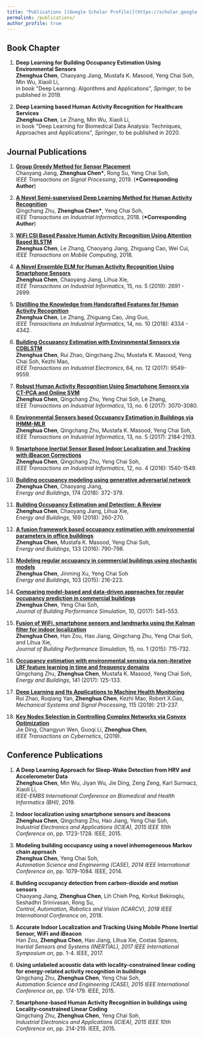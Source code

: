 ```yaml
---
title: "Publications [(Google Scholar Profile)](https://scholar.google.com.sg/citations?user=WUgu3nwAAAAJ&hl=en)"
permalink: /publications/
author_profile: true
---
```


## Book Chapter
1. <b>Deep Learning for Building Occupancy Estimation Using Environmental Sensors</b> <br> 
<b>Zhenghua Chen</b>, Chaoyang Jiang, Mustafa K. Masood, Yeng Chai Soh, Min Wu, Xiaoli Li,<br> in book
"Deep Learning: Algorithms and Applications", <i>Springer</i>, to be published in 2019.

1. <b>Deep Learning based Human Activity Recognition for Healthcare Services</b> <br> 
<b>Zhenghua Chen</b>, Le Zhang, Min Wu, Xiaoli Li,<br> in book
"Deep Learning for Biomedical Data Analysis: Techniques, Approaches and Applications", <i>Springer</i>, to be published in 2020.

## Journal Publications

1. <b>[Group Greedy Method for Sensor Placement](https://ieeexplore.ieee.org/abstract/document/8658116)</b> <br> 
Chaoyang Jiang, <b>Zhenghua Chen*</b>, Rong Su, Yeng Chai Soh,<br>
<i>IEEE Transactions on Signal Processing</i>, 2019. (<b>*Corresponding Author</b>)

1. <b>[A Novel Semi-supervised Deep Learning Method for Human Activity Recognition](https://ieeexplore.ieee.org/document/8586957)</b> <br> 
Qingchang Zhu, <b>Zhenghua Chen*</b>, Yeng Chai Soh,<br>
<i>IEEE Transactions on Industrial Informatics</i>, 2018. (<b>*Corresponding Author</b>)

1. <b>[WiFi CSI Based Passive Human Activity Recognition Using Attention Based BLSTM](https://ieeexplore.ieee.org/abstract/document/8514811)</b> <br> 
<b>Zhenghua Chen</b>, Le Zhang, Chaoyang Jiang, Zhiguang Cao, Wei Cui,<br>
<i>IEEE Transactions on Mobile Computing</i>, 2018. 

1. <b>[A Novel Ensemble ELM for Human Activity Recognition Using Smartphone Sensors](https://ieeexplore.ieee.org/abstract/document/8462779)</b> <br> 
<b>Zhenghua Chen</b>, Chaoyang Jiang, Lihua Xie,<br>
<i>IEEE Transactions on Industrial Informatics</i>, 15, no. 5 (2019): 2691 - 2699.

1. <b>[Distilling the Knowledge from Handcrafted Features for Human Activity Recognition](https://ieeexplore.ieee.org/document/8247224)</b> <br> 
<b>Zhenghua Chen</b>, Le Zhang, Zhiguang Cao, Jing Guo,<br>
<i>IEEE Transactions on Industrial Informatics</i>, 14, no. 10 (2018): 4334 - 4342.

1. <b>[Building Occupancy Estimation with Environmental Sensors via CDBLSTM](https://ieeexplore.ieee.org/document/7938392)</b> <br> 
<b>Zhenghua Chen</b>, Rui Zhao, Qingchang Zhu, Mustafa K. Masood, Yeng Chai Soh, Kezhi Mao,<br>
<i>IEEE Transactions on Industrial Electronics</i>, 64, no. 12 (2017): 9549-9559.

1. <b>[Robust Human Activity Recognition Using Smartphone Sensors via CT-PCA and Online SVM](https://ieeexplore.ieee.org/document/7942041)</b> <br> 
<b>Zhenghua Chen</b>, Qingchang Zhu, Yeng Chai Soh, Le Zhang,<br>
<i>IEEE Transactions on Industrial Informatics</i>, 13, no. 6 (2017): 3070-3080.

1. <b>[Environmental Sensors based Occupancy Estimation in Buildings via IHMM-MLR](https://ieeexplore.ieee.org/document/7852461)</b> <br> 
<b>Zhenghua Chen</b>, Qingchang Zhu, Mustafa K. Masood, Yeng Chai Soh,<br>
<i>IEEE Transactions on Industrial Informatics</i>, 13, no. 5 (2017): 2184-2193.

1. <b>[Smartphone Inertial Sensor Based Indoor Localization and Tracking with iBeacon Corrections](https://ieeexplore.ieee.org/abstract/document/7488211)</b> <br> 
<b>Zhenghua Chen</b>, Qingchang Zhu, Yeng Chai Soh,<br>
<i>IEEE Transactions on Industrial Informatics</i>, 12, no. 4 (2016): 1540-1549.

1. <b>[Building occupancy modeling using generative adversarial network](https://www.sciencedirect.com/science/article/pii/S0378778818310831)</b> <br> 
<b>Zhenghua Chen</b>, Chaoyang Jiang,<br>
<i>Energy and Buildings</i>, 174 (2018): 372-379.

1. <b>[Building Occupancy Estimation and Detection: A Review](https://www.sciencedirect.com/science/article/pii/S0378778818301506)</b> <br> 
<b>Zhenghua Chen</b>, Chaoyang Jiang, Lihua Xie,<br>
<i>Energy and Buildings</i>, 169 (2018): 260-270.

1. <b>[A fusion framework based occupancy estimation with environmental parameters in office buildings](https://www.sciencedirect.com/science/article/pii/S0378778816312543)</b> <br> 
<b>Zhenghua Chen</b>, Mustafa K. Masood, Yeng Chai Soh,<br>
<i>Energy and Buildings</i>, 133 (2016): 790-798.

1. <b>[Modeling regular occupancy in commercial buildings using stochastic models](https://www.sciencedirect.com/science/article/pii/S0378778815300438)</b> <br> 
<b>Zhenghua Chen</b>, Jinming Xu, Yeng Chai Soh<br>
<i>Energy and Buildings</i>, 103 (2015): 216-223.

1. <b>[Comparing model-based and data-driven approaches for regular occupancy prediction in commercial buildings](https://www.tandfonline.com/doi/abs/10.1080/19401493.2016.1199735)</b> <br> 
<b>Zhenghua Chen</b>, Yeng Chai Soh,<br>
<i>Journal of Building Performance Simulation</i>, 10, (2017): 545-553.

1. <b>[Fusion of WiFi, smartphone sensors and landmarks using the Kalman filter for indoor localization](https://www.mdpi.com/1424-8220/15/1/715)</b> <br> 
<b>Zhenghua Chen</b>, Han Zou, Hao Jiang, Qingchang Zhu, Yeng Chai Soh, and Lihua Xie,<br>
<i>Journal of Building Performance Simulation</i>, 15, no. 1 (2015): 715-732.

1. <b>[Occupancy estimation with environmental sensing via non-iterative LRF feature learning in time and frequency domains](https://www.sciencedirect.com/science/article/pii/S0378778816313330)</b> <br> 
Qingchang Zhu, <b>Zhenghua Chen</b>, Mustafa K. Masood, Yeng Chai Soh,<br>
<i>Energy and Buildings</i>, 141 (2017): 125-133.

1. <b>[Deep Learning and Its Applications to Machine Health Monitoring](https://www.sciencedirect.com/science/article/pii/S0888327018303108)</b> <br> 
Rui Zhao, Ruqiang Yan, <b>Zhenghua Chen</b>, Kezhi Mao, Robert X.Gao,<br>
<i>Mechanical Systems and Signal Processing</i>, 115 (2019): 213-237.

1. <b>[Key Nodes Selection in Controlling Complex Networks via Convex Optimization](https://ieeexplore.ieee.org/document/8606422)</b> <br> 
Jie Ding, Changyun Wen, Guoqi Li, <b>Zhenghua Chen</b>,<br>
<i>IEEE Transactions on Cybernetics</i>, (2019).

## Conference Publications

1. <b>A Deep Learning Approach for Sleep-Wake Detection from HRV and Accelerometer Data</b><br>
<b>Zhenghua Chen</b>, Min Wu, Jiyan Wu, Jie Ding, Zeng Zeng, Karl Surmacz, Xiaoli Li,<br>
<i>IEEE-EMBS International Conference on Biomedical and Health Informatics (BHI)</i>, 2019.

1. <b>Indoor localization using smartphone sensors and ibeacons</b><br>
<b>Zhenghua Chen</b>, Qingchang Zhu, Hao Jiang, Yeng Chai Soh,<br>
<i>Industrial Electronics and Applications (ICIEA), 2015 IEEE 10th Conference on</i>, pp. 1723-1728. IEEE, 2015.

1. <b>Modeling building occupancy using a novel inhomogeneous Markov chain approach</b><br>
<b>Zhenghua Chen</b>, Yeng Chai Soh,<br>
<i>Automation Science and Engineering (CASE), 2014 IEEE International Conference on</i>, pp. 1079-1084. IEEE, 2014.

1. <b>Building occupancy detection from carbon-dioxide and motion sensors</b><br>
Chaoyang Jiang, <b>Zhenghua Chen</b>, Lih Chieh Png, Korkut Bekiroglu, Seshadhri Srinivasan, Rong Su,<br> 
<i>Control, Automation, Robotics and Vision (ICARCV), 2018 IEEE International Conference on</i>, 2018.

1. <b>Accurate Indoor Localization and Tracking Using Mobile Phone Inertial Sensor, WiFi and iBeacon</b><br>
Han Zou, <b>Zhenghua Chen</b>, Hao Jiang, Lihua Xie, Costas Spanos,<br> 
<i>Inertial Sensors and Systems (INERTIAL), 2017 IEEE International Symposium on</i>, pp. 1-4. IEEE, 2017.

1. <b>Using unlabeled acoustic data with locality-constrained linear coding for energy-related activity recognition in buildings</b><br>
Qingchang Zhu, <b>Zhenghua Chen</b>, Yeng Chai Soh,<br> 
<i>Automation Science and Engineering (CASE), 2015 IEEE International Conference on</i>, pp. 174-179. IEEE, 2015.

1. <b>Smartphone-based Human Activity Recognition in buildings using Locality-constrained Linear Coding</b><br>
Qingchang Zhu, <b>Zhenghua Chen</b>, Yeng Chai Soh,<br> 
<i>Industrial Electronics and Applications (ICIEA), 2015 IEEE 10th Conference on</i>, pp. 214-219. IEEE, 2015.
